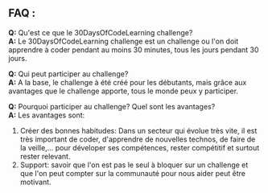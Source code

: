 ## FAQ :

  **Q:** Qu'est ce que le 30DaysOfCodeLearning challenge?  
  **A:** Le 30DaysOfCodeLearning challenge est un challenge ou l'on doit apprendre à coder pendant au moins 30 minutes, tous les jours pendant 30 jours.
  
  **Q:** Qui peut participer au challenge?  
  **A:** A la base, le challenge à été créé pour les débutants, mais grâce aux avantages que le challenge apporte, tous le monde peux y participer.
  
  **Q:** Pourquoi participer au challenge? Quel sont les avantages?  
  **A:** Les avantages sont:  
  1. Créer des bonnes habitudes: Dans un secteur qui évolue très vite, il est très important de coder, d'apprendre de nouvelles technos, de faire de la veille,... pour déveloper ses compétences, rester compétitif et surtout rester relevant.
  2. Support: savoir que l'on est pas le seul à bloquer sur un challenge et que l'on peut compter sur la communauté pour nous aider peut être motivant.   
